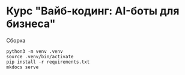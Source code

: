 # Курс "Вайб-кодинг: AI-боты для бизнеса"

Сборка

```
python3 -m venv .venv
source .venv/bin/activate
pip install -r requirements.txt
mkdocs serve
```